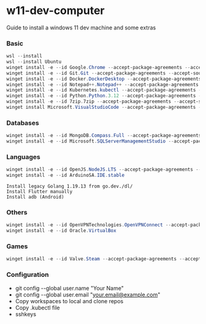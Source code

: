 # w11-dev-computer
Guide to install a windows 11 dev machine and some extras

### Basic 
``` powershell
wsl --install
wsl --install Ubuntu
winget install -e --id Google.Chrome --accept-package-agreements --accept-source-agreements
winget install -e --id Git.Git --accept-package-agreements --accept-source-agreements
winget install -e --id Docker.DockerDesktop --accept-package-agreements --accept-source-agreements
winget install -e --id Notepad++.Notepad++ --accept-package-agreements --accept-source-agreements
winget install -e --id Kubernetes.kubectl --accept-package-agreements --accept-source-agreements
winget install -e --id Python.Python.3.12 --accept-package-agreements --accept-source-agreements
winget install -e --id 7zip.7zip --accept-package-agreements --accept-source-agreements
winget install Microsoft.VisualStudioCode --accept-package-agreements --accept-source-agreements
```

### Databases
``` powershell
winget install -e --id MongoDB.Compass.Full --accept-package-agreements --accept-source-agreements
winget install -e --id Microsoft.SQLServerManagementStudio --accept-package-agreements --accept-source-agreements
```

### Languages
``` powershell
winget install -e --id OpenJS.NodeJS.LTS --accept-package-agreements --accept-source-agreements
winget install -e --id ArduinoSA.IDE.stable
```

``` notes
Install legacy Golang 1.19.13 from go.dev./dl/
Install Flutter manually
Install adb (Android)
```

### Others
``` powershell
winget install -e --id OpenVPNTechnologies.OpenVPNConnect --accept-package-agreements --accept-source-agreements
winget install -e --id Oracle.VirtualBox
```

### Games
``` powershell
winget install -e --id Valve.Steam --accept-package-agreements --accept-source-agreements
```

### Configuration
- git config --global user.name "Your Name"
- git config --global user.email "your.email@example.com"
- Copy workspaces to local and clone repos
- Copy .kubectl file
- sshkeys
